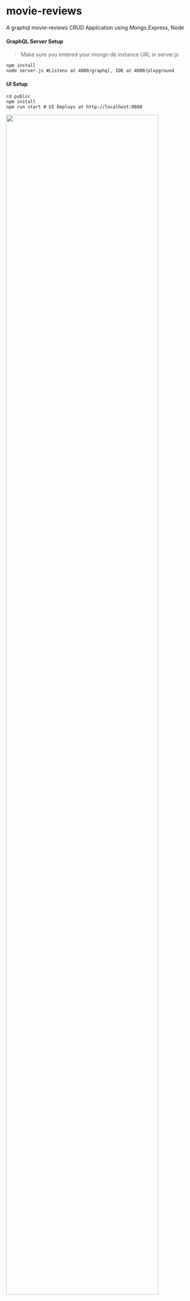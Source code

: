 # movie-reviews
A graphql movie-reviews CRUD Application using Mongo,Express, Node

#### GraphQL Server Setup

>Make sure you entered your mongo db instance URL in server.js
```
npm install
node server.js #Listens at 4000/graphql, IDE at 4000/playground 
```
#### UI Setup
```
cd public
npm install
npm run start # UI Deploys at http://localhost:8080
```
<img align="center" src="https://github.com/Salmandabbakuti/movie-reviews/blob/master/sc.png" width="90%">

